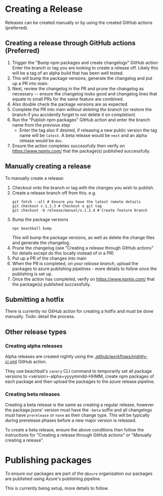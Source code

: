 # Creating a Release

Releases can be created manually or by using the created GitHub actions (preferred).

## Creating a release through GitHub actions (Preferred)
1. Trigger the "Bump npm packages and create changelogs" GitHub action
    Enter the branch or tag you are looking to create a release off. Likely this will be a tag of an alpha build that has been well tested.
1. This will bump the package versions, generate the changelog and put up a PR into main.
1. Next, review the changelog in the PR and prune the changelog as necessary -- ensure the changelog looks good and changelog lines that equate to small PRs for the same feature are combined.
1. Also double check the package versions are as expected.
1. Complete the PR into main _without deleting the branch_ (or restore the branch if you accidently forget to not delete it on completion)
1. Run the "Publish npm packages" GitHub action and enter the branch name from the previous step
    * Enter the tag also if desired, if releasing a new public version the tag name will be `latest`. A beta release would be `next` and an alpha release would be `dev`.
1. Ensure the action completes successfully then verify on https://www.npmjs.com/ that the package(s) published successfully.


## Manually creating a release
To manually create a release:
1. Checkout onto the branch or tag with the changes you wish to publish.
1. Create a release branch off from this. e.g.
    ```
    git fetch --all # Ensure you have the latest remote details
    git checkout v.1.2.3 # Checkout a git tag
    git checkout -b release/manual/v.1.2.4 # Create feature branch
    ```
1. Bump the package versions
    ```
    npx beachball bump
    ```
    This will bump the package versions, as well as delete the change files and generate the changelog.
1. Prune the changelog (see "Creating a release through GitHub actions" for details except do this locally instead of in a PR)
1. Put up a PR of the changes into main
1. When the PR is completed, _on your release branch_, upload the packages to azure publishing pipelines - more details to follow once the publishing is set up.
1. Once the action has completed, verify on https://www.npmjs.com/ that the package(s) published successfully.

## Submitting a hotfix
There is currently no GitHub action for creating a hotfix and must be done manually.
Todo: detail the process.

## Other release types

### Creating alpha releases
Alpha releases are created nightly using the [.github/workflows/nightly-ci.yml](https://github.com/Azure/communication-ui-sdk/blob/main/.github/workflows/nightly-ci.yml) GitHub action.

They use beachball's `canary` CLI command to temporarily set all package versions to \<version\>-alpha+yyyymmdd-HHMM, create npm packages of each package and then upload the packages to the azure release pipeline.

### Creating beta releases
Creating a beta release is the same as creating a regular release, however the package.jsons' version must have the `-beta` suffix and all changelogs must have `prerelease` or `none` as their change type. This will be typically during prerelease phases before a new major version is released.

To create a beta release, ensure the above conditions then follow the instructions for "Creating a release through GitHub actions" or "Manually creating a release".

# Publishing packages

To ensure our packages are part of the `@Azure` organization our packages are published using Azure's publishing pipeline.

This is currently being setup, more details to follow.